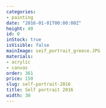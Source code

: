 ```yaml
---
categories:
- painting
date: "2016-01-01T00:00:00Z"
height: 40
id: 0
inStock: true
isVisible: false
mainImage: seif_portrait_greece.JPG
materials:
- acrylic
- canvas
order: 361
price: 150
slug: self-portrait-2016
title: Self portrait 2016
width: 30
---
```


